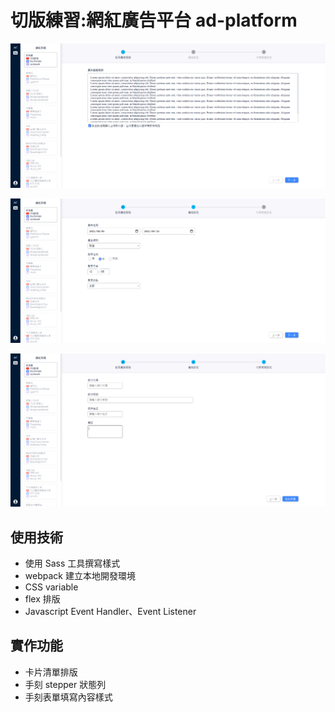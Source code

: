 # 切版練習:網紅廣告平台 ad-platform
<p align="center">
<img src="https://raw.githubusercontent.com/wintersprouter/ad-platform/master/public/FireShot%20Capture%20210%20-%20Document%20-%20.png">
</p>
<p align="center">
<img src="https://raw.githubusercontent.com/wintersprouter/ad-platform/master/public/FireShot%20Capture%20209%20-%20Document%20-%20.png">
</p>
<p align="center">
<img src="https://raw.githubusercontent.com/wintersprouter/ad-platform/master/public/FireShot%20Capture%20208%20-%20Document%20-%20.png">
</p>

## 使用技術 
  -  使用 Sass 工具撰寫樣式
  -  webpack 建立本地開發環境
  -  CSS variable
  -  flex 排版
  -  Javascript Event Handler、Event Listener
  
## 實作功能
- 卡片清單排版
- 手刻 stepper 狀態列
- 手刻表單填寫內容樣式
